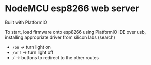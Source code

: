# NodeMCU esp8266 web server

Built with PlatformIO

To start, load firmware onto esp8266 using PlatformIO IDE over usb, installing appropriate driver from silicon labs (search)

- `/on` -> turn light on
- `/off` -> turn light off
- `/` -> buttons to redirect to the other routes
